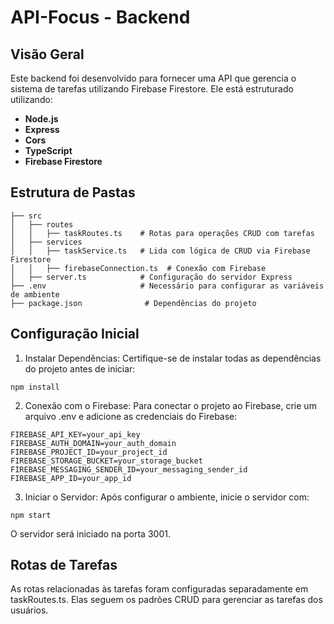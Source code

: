 # API-Focus - Backend

## Visão Geral
Este backend foi desenvolvido para fornecer uma API que gerencia o sistema de tarefas utilizando Firebase Firestore. Ele está estruturado utilizando:

-  **Node.js**
-  **Express**
-  **Cors**
-  **TypeScript**
-  **Firebase Firestore**
  
## Estrutura de Pastas
```
├── src
│   ├── routes
│   │   ├── taskRoutes.ts    # Rotas para operações CRUD com tarefas
│   ├── services
│   │   ├── taskService.ts   # Lida com lógica de CRUD via Firebase Firestore
│   │   ├── firebaseConnection.ts  # Conexão com Firebase
│   ├── server.ts            # Configuração do servidor Express
├── .env                     # Necessário para configurar as variáveis de ambiente
├── package.json              # Dependências do projeto
```

## Configuração Inicial

1. Instalar Dependências:
Certifique-se de instalar todas as dependências do projeto antes de iniciar:
```
npm install
```

2. Conexão com o Firebase:
Para conectar o projeto ao Firebase, crie um arquivo .env e adicione as credenciais do Firebase:
```
FIREBASE_API_KEY=your_api_key
FIREBASE_AUTH_DOMAIN=your_auth_domain
FIREBASE_PROJECT_ID=your_project_id
FIREBASE_STORAGE_BUCKET=your_storage_bucket
FIREBASE_MESSAGING_SENDER_ID=your_messaging_sender_id
FIREBASE_APP_ID=your_app_id
```

3. Iniciar o Servidor:
Após configurar o ambiente, inicie o servidor com:
```
npm start
```

O servidor será iniciado na porta 3001.

## Rotas de Tarefas
As rotas relacionadas às tarefas foram configuradas separadamente em taskRoutes.ts. Elas seguem os padrões CRUD para gerenciar as tarefas dos usuários.
